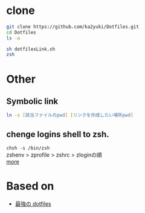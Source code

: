 # clone
```zsh
git clone https://github.com/ka2yuki/Dotfiles.git
cd Dotfiles
ls -a

sh dotfilesLink.sh
zsh
```


# Other
## Symbolic link
```zsh
ln -s [該当ファイルのpwd] [リンクを作成したい場所pwd]
```


## chenge logins shell to zsh.
`chsh -s /bin/zsh`  
zshenv > zprofile > zshrc > zloginの順  
[more](https://qiita.com/muran001/items/7b104d33f5ea3f75353f)



# Based on 
- [最強の dotfiles](https://qiita.com/b4b4r07/items/b70178e021bef12cd4a2)


